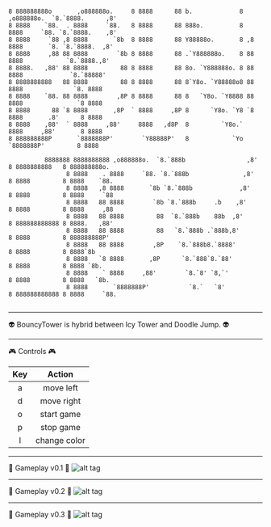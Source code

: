 
```
                                                                                                     
8 888888888o       ,o888888o.     8 8888      88 b.             8     ,o888888o.  `8.`8888.      ,8' 
8 8888    `88.  . 8888     `88.   8 8888      88 888o.          8    8888     `88. `8.`8888.    ,8'  
8 8888     `88 ,8 8888       `8b  8 8888      88 Y88888o.       8 ,8 8888       `8. `8.`8888.  ,8'   
8 8888     ,88 88 8888        `8b 8 8888      88 .`Y888888o.    8 88 8888            `8.`8888.,8'    
8 8888.   ,88' 88 8888         88 8 8888      88 8o. `Y888888o. 8 88 8888             `8.`88888'     
8 8888888888   88 8888         88 8 8888      88 8`Y8o. `Y88888o8 88 8888              `8. 8888      
8 8888    `88. 88 8888        ,8P 8 8888      88 8   `Y8o. `Y8888 88 8888               `8 8888      
8 8888      88 `8 8888       ,8P  ` 8888     ,8P 8      `Y8o. `Y8 `8 8888       .8'      8 8888      
8 8888    ,88'  ` 8888     ,88'     8888   ,d8P  8         `Y8o.`    8888     ,88'       8 8888      
8 888888888P       `8888888P'        `Y88888P'   8            `Yo     `8888888P'         8 8888      
                                                                                                     
          8888888 8888888888 ,o888888o.  `8.`888b                 ,8' 8 8888888888   8 888888888o.   
                8 8888    . 8888     `88. `8.`888b               ,8'  8 8888         8 8888    `88.  
                8 8888   ,8 8888       `8b `8.`888b             ,8'   8 8888         8 8888     `88  
                8 8888   88 8888        `8b `8.`888b     .b    ,8'    8 8888         8 8888     ,88  
                8 8888   88 8888         88  `8.`888b    88b  ,8'     8 888888888888 8 8888.   ,88'  
                8 8888   88 8888         88   `8.`888b .`888b,8'      8 8888         8 888888888P'   
                8 8888   88 8888        ,8P    `8.`888b8.`8888'       8 8888         8 8888`8b       
                8 8888   `8 8888       ,8P      `8.`888`8.`88'        8 8888         8 8888 `8b.     
                8 8888    ` 8888     ,88'        `8.`8' `8,`'         8 8888         8 8888   `8b.   
                8 8888       `8888888P'           `8.`   `8'          8 888888888888 8 8888     `88.


```
***
:alien: BouncyTower is hybrid between Icy Tower and Doodle Jump. :alien:
***
:video_game: Controls :video_game:

| Key        | Action           |
|:-------------:|:-------------:|
| a      | move left |
| d      | move right      |
| o      | start game      |
| p      | stop game      |
| l      | change color      |


***
:space_invader: Gameplay v0.1 :space_invader:
![alt tag](https://raw.githubusercontent.com/MATF-RG16/RG16-073-icytower/master/screenshoots/movement.gif)

***
:space_invader: Gameplay v0.2 :space_invader:
![alt tag](https://raw.githubusercontent.com/MATF-RG16/RG16-073-icytower/master/screenshoots/bouncyTowerV02.gif)

***
:space_invader: Gameplay v0.3 :space_invader:
![alt tag](https://raw.githubusercontent.com/MATF-RG16/RG16-073-icytower/master/screenshoots/bouncyTowerV03.gif)
